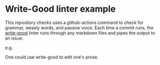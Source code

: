# Write-Good linter example

This repository checks uses a github-actions command to check for grammar, weasly words, and passive voice. 
Each time a commit runs, the [write-good](https://github.com/btford/write-good) linter runs through any 
markdown files and pipes the output to an issue. 

e.g. 

One could use write-good to edit one's prose. 
